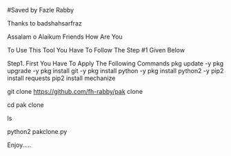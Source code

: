 #Saved by Fazle Rabby

Thanks to badshahsarfraz

Assalam o Alaikum Friends
How Are You

To Use This Tool You Have To Follow The Step #1 Given Below

Step1.
First You Have To Apply The Following Commands
pkg update -y
pkg upgrade -y
pkg install git -y
pkg install python -y
pkg install python2 -y
pip2 install requests
pip2 install mechanize

git clone https://github.com/fh-rabby/pak clone

cd pak clone

ls

python2 pakclone.py


Enjoy.....

